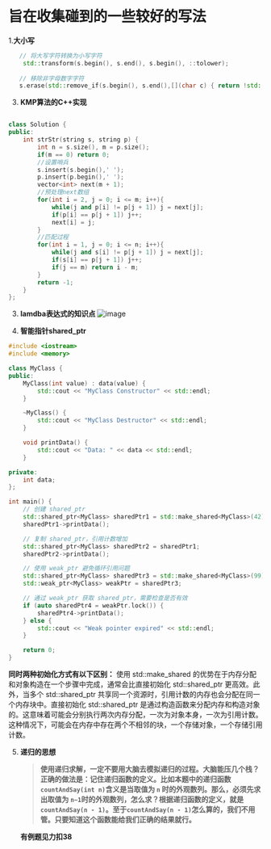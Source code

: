 # 旨在收集碰到的一些较好的写法

1.**大小写**
```c++
   // 将大写字符转换为小写字符
    std::transform(s.begin(), s.end(), s.begin(), ::tolower);
   
   // 移除非字母数字字符
   s.erase(std::remove_if(s.begin(), s.end(),[](char c) { return !std::isalnum(c); }),s.end());
   ```

3. **KMP算法的C++实现**

```C++

class Solution {
public:
    int strStr(string s, string p) {
        int n = s.size(), m = p.size();
        if(m == 0) return 0;
        //设置哨兵
        s.insert(s.begin(),' ');
        p.insert(p.begin(),' ');
        vector<int> next(m + 1);
        //预处理next数组
        for(int i = 2, j = 0; i <= m; i++){
            while(j and p[i] != p[j + 1]) j = next[j];
            if(p[i] == p[j + 1]) j++;
            next[i] = j;
        }
        //匹配过程
        for(int i = 1, j = 0; i <= n; i++){
            while(j and s[i] != p[j + 1]) j = next[j];
            if(s[i] == p[j + 1]) j++;
            if(j == m) return i - m;
        }
        return -1;
    }
};

```
3. **lamdba表达式的知识点**
![image](https://github.com/mianfeng/allnote/assets/64387330/edd382b9-3c55-46da-b7d0-9deb745604e1)

4. **智能指针shared_ptr**
```C++
#include <iostream>
#include <memory>

class MyClass {
public:
    MyClass(int value) : data(value) {
        std::cout << "MyClass Constructor" << std::endl;
    }

    ~MyClass() {
        std::cout << "MyClass Destructor" << std::endl;
    }

    void printData() {
        std::cout << "Data: " << data << std::endl;
    }

private:
    int data;
};

int main() {
    // 创建 shared_ptr
    std::shared_ptr<MyClass> sharedPtr1 = std::make_shared<MyClass>(42);
    sharedPtr1->printData();

    // 复制 shared_ptr，引用计数增加
    std::shared_ptr<MyClass> sharedPtr2 = sharedPtr1;
    sharedPtr2->printData();

    // 使用 weak_ptr 避免循环引用问题
    std::shared_ptr<MyClass> sharedPtr3 = std::make_shared<MyClass>(99);
    std::weak_ptr<MyClass> weakPtr = sharedPtr3;

    // 通过 weak_ptr 获取 shared_ptr，需要检查是否有效
    if (auto sharedPtr4 = weakPtr.lock()) {
        sharedPtr4->printData();
    } else {
        std::cout << "Weak pointer expired" << std::endl;
    }

    return 0;
}
```
   **同时两种初始化方式有以下区别：**
   使用 std::make_shared 的优势在于内存分配和对象构造在一个步骤中完成，通常会比直接初始化 std::shared_ptr 更高效。此外，当多个 std::shared_ptr 共享同一个资源时，引用计数的内存也会分配在同一个内存块中。直接初始化 std::shared_ptr 是通过构造函数来分配内存和构造对象的。这意味着可能会分别执行两次内存分配，一次为对象本身，一次为引用计数。这种情况下，可能会在内存中存在两个不相邻的块，一个存储对象，一个存储引用计数。

5. **递归的思想**
   >**使用递归求解，一定不要用大脑去模拟递归的过程。大脑能压几个栈？正确的做法是：记住递归函数的定义。比如本题中的递归函数```countAndSay(int n)```含义是当取值为 ```n``` 时的外观数列。那么，必须先求出取值为 ```n−1```时的外观数列，怎么求？根据递归函数的定义，就是 ```countAndSay(n - 1)```。至于```countAndSay(n - 1)```怎么算的，我们不用管。只要知道这个函数能给我们正确的结果就行。**

   **有例题见力扣38**

